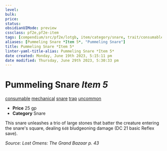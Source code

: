 ```yaml
---
level:
bulk:
price:
status:
obsidianUIMode: preview
cssclass: pf2e,pf2e-item
tags: [compendium/src/pf2e/lotgb, item/category/snare, trait/consumable, trait/mechanical, trait/snare, trait/trap, trait/uncommon]
aliases: [Pummeling Snare *Item 5*, "Pummeling Snare"]
title: Pummeling Snare *Item 5*
linter-yaml-title-alias: Pummeling Snare *Item 5*
date created: Monday, June 19th 2023, 5:15:11 pm
date modified: Thursday, June 29th 2023, 5:30:33 pm
---
```


# Pummeling Snare *Item 5*

[consumable](rules/traits/consumable.md) [mechanical](rules/traits/mechanical.md) [snare](rules/traits/snare.md) [trap](rules/traits/trap.md) [uncommon](rules/traits/uncommon.md)  

- **Price** 25 gp
- **Category** Snare

This snare unleashes a trio of large stones that batter the creature entering the snare's square, dealing `6d8` bludgeoning damage (DC 21 basic Reflex save).

*Source: Lost Omens: The Grand Bazaar p. 43*
